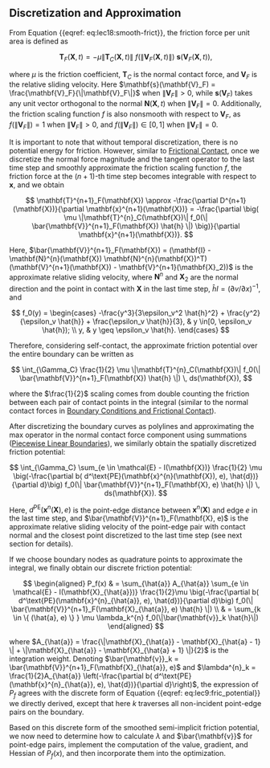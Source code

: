 ## Discretization and Approximation

From Equation {{eqref: eq:lec18:smooth-frict}}, the friction force per unit area is defined as

$$
\mathbf{T}_F(\mathbf{X}, t) = - \mu \|\mathbf{T}_C(\mathbf{X}, t)\| \ f(\|\mathbf{V}_F(\mathbf{X}, t)\|) \ \mathbf{s}(\mathbf{V}_F(\mathbf{X}, t)),
$$

where $\mu$ is the friction coefficient, $\mathbf{T}_C$ is the normal contact force, and $\mathbf{V}_F$ is the relative sliding velocity. Here $\mathbf{s}(\mathbf{V}_F) = \frac{\mathbf{V}_F}{\|\mathbf{V}_F\|}$ when $\|\mathbf{V}_F\| > 0$, while $\mathbf{s}(\mathbf{V}_F)$ takes any unit vector orthogonal to the normal $\mathbf{N}(\mathbf{X}, t)$ when $\|\mathbf{V}_F\| = 0$. Additionally, the friction scaling function $f$ is also nonsmooth with respect to $\mathbf{V}_F$, as $f(\|\mathbf{V}_F\|) = 1$ when $\|\mathbf{V}_F\| > 0$, and $f(\|\mathbf{V}_F\|) \in [0, 1]$ when $\|\mathbf{V}_F\| = 0$.

It is important to note that without temporal discretization, there is no potential energy for friction. However, similar to [Frictional Contact](./lec9-friction.md), once we discretize the normal force magnitude and the tangent operator to the last time step and smoothly approximate the friction scaling function $f$, the friction force at the $(n+1)$-th time step becomes integrable with respect to $\mathbf{x}$, and we obtain

$$
\mathbf{T}^{n+1}_F(\mathbf{X}) \approx -\frac{\partial D^{n+1}(\mathbf{X})}{\partial \mathbf{x}^{n+1}(\mathbf{X})} = -\frac{\partial \big( \mu \|\mathbf{T}^{n}_C(\mathbf{X})\| f_0(\| \bar{\mathbf{V}}^{n+1}_F(\mathbf{X}) \hat{h} \|)  \big)}{\partial \mathbf{x}^{n+1}(\mathbf{X})}.
$$

Here, $\bar{\mathbf{V}}^{n+1}_F(\mathbf{X}) = (\mathbf{I} - \mathbf{N}^{n}(\mathbf{X}) \mathbf{N}^{n}(\mathbf{X})^T) (\mathbf{V}^{n+1}(\mathbf{X}) - \mathbf{V}^{n+1}(\mathbf{X}_2))$ is the approximate relative sliding velocity, where $\mathbf{N}^{n}$ and $\mathbf{X}_2$ are the normal direction and the point in contact with $\mathbf{X}$ in the last time step, $\hat{h}I = (\partial v/\partial x)^{-1}$, and 

$$
f_0(y) =
\begin{cases}
    -\frac{y^3}{3\epsilon_v^2 \hat{h}^2} + \frac{y^2}{\epsilon_v \hat{h}} + \frac{\epsilon_v  \hat{h}}{3}, & y \in[0, \epsilon_v \hat{h}); \\
    y, & y \geq  \epsilon_v \hat{h}.
\end{cases}
$$

Therefore, considering self-contact, the approximate friction potential over the entire boundary can be written as

$$
\int_{\Gamma_C} \frac{1}{2}  \mu \|\mathbf{T}^{n}_C(\mathbf{X})\| f_0(\| \bar{\mathbf{V}}^{n+1}_F(\mathbf{X}) \hat{h} \|) \, ds(\mathbf{X}),
$$

where the $\frac{1}{2}$ scaling comes from double counting the friction between each pair of contact points in the integral (similar to the normal contact forces in [Boundary Conditions and Frictional Contact](./lec18-BC_and_fric.md)).

After discretizing the boundary curves as polylines and approximating the max operator in the normal contact force component using summations ([Piecewise Linear Boundaries](./lec20-pw_linear_boundary.md)), we similarly obtain the spatially discretized friction potential:

$$
\int_{\Gamma_C} \sum_{e \in \mathcal{E} - I(\mathbf{X})} \frac{1}{2} \mu \big(-\frac{\partial b( d^\text{PE}(\mathbf{x}^{n}(\mathbf{X}), e), \hat{d})}{\partial d}\big) f_0(\| \bar{\mathbf{V}}^{n+1}_F(\mathbf{X}, e) \hat{h} \|) \, ds(\mathbf{X}).
$$

Here, $d^\text{PE}(\mathbf{x}^{n}(\mathbf{X}), e)$ is the point-edge distance between $\mathbf{x}^{n}(\mathbf{X})$ and edge $e$ in the last time step, and $\bar{\mathbf{V}}^{n+1}_F(\mathbf{X}, e)$ is the approximate relative sliding velocity of the point-edge pair with contact normal and the closest point discretized to the last time step (see next section for details).

If we choose boundary nodes as quadrature points to approximate the integral, we finally obtain our discrete friction potential:

$$
\begin{aligned}
    P_f(x) 
    & = \sum_{\hat{a}} A_{\hat{a}} \sum_{e \in \mathcal{E} - I(\mathbf{X}_{\hat{a}})} \frac{1}{2}\mu \big(-\frac{\partial b( d^\text{PE}(\mathbf{x}^{n}_{\hat{a}}, e), \hat{d})}{\partial d}\big) f_0(\| \bar{\mathbf{V}}^{n+1}_F(\mathbf{X}_{\hat{a}}, e) \hat{h} \|) \\
    & = \sum_{k \in \{ (\hat{a}, e) \} } \mu \lambda_k^{n} f_0(\|\bar{\mathbf{v}}_k \hat{h}\|)
\end{aligned}
$$

where $A_{\hat{a}} = \frac{\|\mathbf{X}_{\hat{a}} - \mathbf{X}_{\hat{a} - 1} \| + \|\mathbf{X}_{\hat{a}} - \mathbf{X}_{\hat{a} + 1} \|}{2}$ is the integration weight. Denoting $\bar{\mathbf{v}}_k = \bar{\mathbf{V}}^{n+1}_F(\mathbf{X}_{\hat{a}}, e)$ and $\lambda^{n}_k = \frac{1}{2}A_{\hat{a}} \left(-\frac{\partial b( d^\text{PE}(\mathbf{x}^{n}_{\hat{a}}, e), \hat{d})}{\partial d}\right)$, the expression of $P_f$ agrees with the discrete form of Equation {{eqref: eq:lec9:fric_potential}} we directly derived, except that here $k$ traverses all non-incident point-edge pairs on the boundary.

Based on this discrete form of the smoothed semi-implicit friction potential, we now need to determine how to calculate $\lambda$ and $\bar{\mathbf{v}}$ for point-edge pairs, implement the computation of the value, gradient, and Hessian of $P_f(x)$, and then incorporate them into the optimization.
